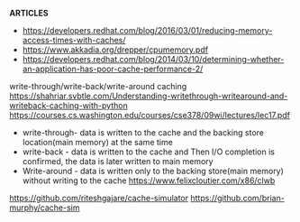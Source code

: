 

**ARTICLES**
* https://developers.redhat.com/blog/2016/03/01/reducing-memory-access-times-with-caches/
* https://www.akkadia.org/drepper/cpumemory.pdf
* https://developers.redhat.com/blog/2014/03/10/determining-whether-an-application-has-poor-cache-performance-2/


write-through/write-back/write-around caching
  https://shahriar.svbtle.com/Understanding-writethrough-writearound-and-writeback-caching-with-python
  https://courses.cs.washington.edu/courses/cse378/09wi/lectures/lec17.pdf
  * write-through- data is written to the cache and the backing store location(main memory) at the same time
  * write-back - data is written to the cache and Then I/O completion is confirmed, the data is later written to main memory
  * Write-around - data is written only to the backing store(main memory) without writing to the cache
  https://www.felixcloutier.com/x86/clwb
  
  https://github.com/riteshgajare/cache-simulator
  https://github.com/brian-murphy/cache-sim
  
  

